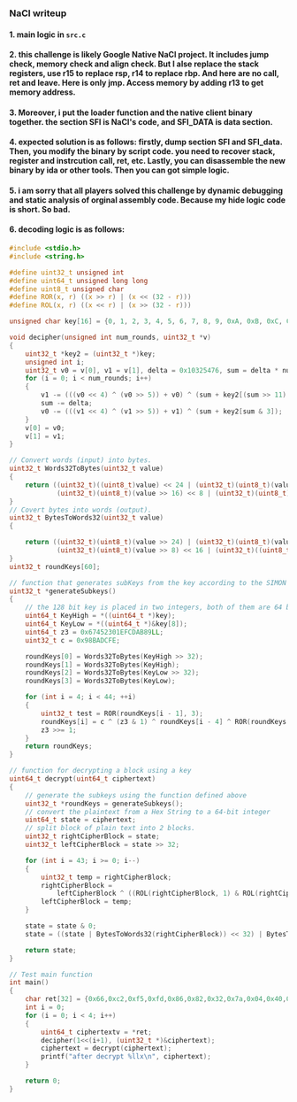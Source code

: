 ### NaCl writeup

#### 1. main logic in `src.c`
#### 2. this challenge is likely Google Native NaCl project. It includes jump check, memory check and align check. But I alse replace the stack registers, use r15 to replace rsp, r14 to replace rbp. And here are no call, ret and leave. Here is only jmp. Access memory by adding r13 to get memory address. 
#### 3. Moreover, i put the loader function and the native client binary together. the section SFI is NaCl's code, and SFI_DATA is data section. 
#### 4. expected solution is as follows: firstly, dump section SFI and SFI_data. Then, you modify the binary by script code. you need to recover stack, register and instrcution call, ret, etc. Lastly, you can disassemble the new binary by ida or other tools. Then you can got simple logic.
#### 5. i am sorry that all players solved this challenge by dynamic debugging and static analysis of orginal assembly code. Because my hide logic code is short. So bad.
#### 6. decoding logic is as follows:
```C
#include <stdio.h>
#include <string.h>

#define uint32_t unsigned int
#define uint64_t unsigned long long
#define uint8_t unsigned char
#define ROR(x, r) ((x >> r) | (x << (32 - r)))
#define ROL(x, r) ((x << r) | (x >> (32 - r)))

unsigned char key[16] = {0, 1, 2, 3, 4, 5, 6, 7, 8, 9, 0xA, 0xB, 0xC, 0xD, 0xE, 0xF};

void decipher(unsigned int num_rounds, uint32_t *v)
{
    uint32_t *key2 = (uint32_t *)key;
    unsigned int i;
    uint32_t v0 = v[0], v1 = v[1], delta = 0x10325476, sum = delta * num_rounds;
    for (i = 0; i < num_rounds; i++)
    {
        v1 -= (((v0 << 4) ^ (v0 >> 5)) + v0) ^ (sum + key2[(sum >> 11) & 3]);
        sum -= delta;
        v0 -= (((v1 << 4) ^ (v1 >> 5)) + v1) ^ (sum + key2[sum & 3]);
    }
    v[0] = v0;
    v[1] = v1;
}

// Convert words (input) into bytes.
uint32_t Words32ToBytes(uint32_t value)
{
    return ((uint32_t)((uint8_t)value) << 24 | (uint32_t)(uint8_t)(value >> 8) << 16 |
            (uint32_t)(uint8_t)(value >> 16) << 8 | (uint32_t)(uint8_t)(value >> 24));
}
// Covert bytes into words (output).
uint32_t BytesToWords32(uint32_t value)
{

    return ((uint32_t)(uint8_t)(value >> 24) | (uint32_t)(uint8_t)(value >> 16) << 8 |
            (uint32_t)(uint8_t)(value >> 8) << 16 | (uint32_t)((uint8_t)value) << 24);
}
uint32_t roundKeys[60];

// function that generates subKeys from the key according to the SIMON key scheduling algorithm for a 128-bit key
uint32_t *generateSubkeys()
{
    // the 128 bit key is placed in two integers, both of them are 64 bit
    uint64_t KeyHigh = *((uint64_t *)key);
    uint64_t KeyLow = *((uint64_t *)&key[8]);
    uint64_t z3 = 0x67452301EFCDAB89LL;
    uint32_t c = 0x98BADCFE;

    roundKeys[0] = Words32ToBytes(KeyHigh >> 32);
    roundKeys[1] = Words32ToBytes(KeyHigh);
    roundKeys[2] = Words32ToBytes(KeyLow >> 32);
    roundKeys[3] = Words32ToBytes(KeyLow);

    for (int i = 4; i < 44; ++i)
    {
        uint32_t test = ROR(roundKeys[i - 1], 3);
        roundKeys[i] = c ^ (z3 & 1) ^ roundKeys[i - 4] ^ ROR(roundKeys[i - 1], 3) ^ roundKeys[i - 3] ^ ROR(roundKeys[i - 1], 4) ^ ROR(roundKeys[i - 3], 1);
        z3 >>= 1;
    }
    return roundKeys;
}

// function for decrypting a block using a key
uint64_t decrypt(uint64_t ciphertext)
{
    // generate the subkeys using the function defined above
    uint32_t *roundKeys = generateSubkeys();
    // convert the plaintext from a Hex String to a 64-bit integer
    uint64_t state = ciphertext;
    // split block of plain text into 2 blocks.
    uint32_t rightCipherBlock = state;
    uint32_t leftCipherBlock = state >> 32;

    for (int i = 43; i >= 0; i--)
    {
        uint32_t temp = rightCipherBlock;
        rightCipherBlock =
            leftCipherBlock ^ ((ROL(rightCipherBlock, 1) & ROL(rightCipherBlock, 8)) ^ ROL(rightCipherBlock, 2)) ^ roundKeys[i];
        leftCipherBlock = temp;
    }

    state = state & 0;
    state = ((state | BytesToWords32(rightCipherBlock)) << 32) | BytesToWords32(leftCipherBlock);

    return state;
}

// Test main function
int main()
{
    char ret[32] = {0x66,0xc2,0xf5,0xfd,0x86,0x82,0x32,0x7a,0x04,0x40,0x94,0xce,0xdc,0x8a,0xe0,0x5d,0x0a,0xbd,0xe4,0xa6,0xdc,0xad,0xca,0x16,0x0c,0x6f,0xcd,0x13,0x36,0xd9,0x75,0x1a};
    int i = 0;
    for (i = 0; i < 4; i++)
    {
        uint64_t ciphertextv = *ret;
        decipher(1<<(i+1), (uint32_t *)&ciphertext);
        ciphertext = decrypt(ciphertext);
        printf("after decrypt %llx\n", ciphertext);
    }

    return 0;
}
```
